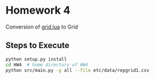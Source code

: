 # Homework 4
Conversion of [grid.lua](https://github.com/timm/tested/blob/main/src/grid.lua) to Grid

## Steps to Execute
```sh
python setup.py install
cd HW4  # home directory of HW4
python src/main.py -g all --file etc/data/repgrid1.csv
```